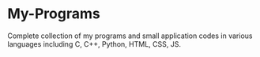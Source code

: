 # My-Programs
Complete collection of my programs and small application codes in various languages including C, C++, Python, HTML, CSS, JS.
